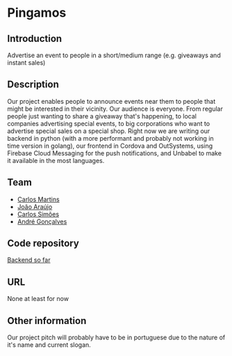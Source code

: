 # Pingamos

## Introduction

Advertise an event to people in a short/medium range (e.g. giveaways and instant sales)

## Description

Our project enables people to announce events near them to people that might be interested in their vicinity.
Our audience is everyone. From regular people just wanting to share a giveaway that's happening, to local companies advertising special events, to big corporations who want to advertise special sales on a special shop.
Right now we are writing our backend in python (with a more performant and probably not working in time version in golang), our frontend in Cordova and OutSystems, using Firebase Cloud Messaging for the push notifications, and Unbabel to make it available in the most languages.

## Team

 * [Carlos Martins](https://pixels.camp/killmaster/) 
 * [João Araújo](https://pixels.camp/erahoje/)
 * [Carlos Simões](https://pixels.camp/ravemir/)
 * [André Gonçalves](https://pixels.camp/porqa/)

## Code repository

[Backend so far](https://github.com/killmaster/pingamos-server)

## URL 

None at least for now

## Other information

Our project pitch will probably have to be in portuguese due to the nature of it's name and current slogan.

